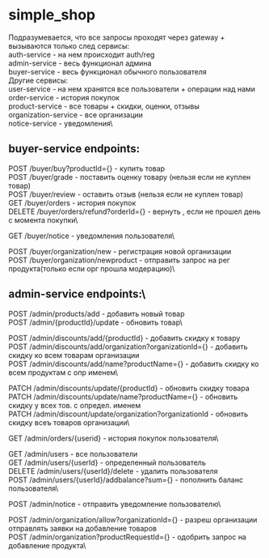 # simple_shop

Подразумевается, что все запросы проходят через gateway + вызываются только след сервисы:\
auth-service - на нем происходит auth/reg\
admin-service - весь функционал админа\
buyer-service - весь функционал обычного пользователя\
Другие сервисы:\
user-service - на нем хранятся все пользователи + операции над нами\
order-service - история покупок \
product-service - все товары + скидки, оценки, отзывы\
organization-service - все организации\
notice-service - уведомления\

## buyer-service endpoints:

POST /buyer/buy?productId={} - купить товар\
POST /buyer/grade - поставить оценку товару (нельзя если не куплен товар)\
POST /buyer/review - оставить отзыв (нельзя если не куплен товар)\
GET /buyer/orders - история покупок\
DELETE /buyer/orders/refund?orderId={} - вернуть , если не прошел день с момента покупки\

GET /buyer/notice - уведомления пользователя\

POST /buyer/organization/new - регистрация новой организации\
POST /buyer/organization/newproduct - отправить запрос на рег продукта(только если орг прошла модерацию)\

## admin-service endpoints:\
POST /admin/products/add - добавить новый товар\
POST /admin/{productId}/update - обновить товар\

POST /admin/discounts/add/{productId} - добавить скидку к товару\
POST /admin/discounts/add/organization?organizationId={} - добавить скидку ко всем товарам организации\
POST /admin/discounts/add/name?productName={} -  добавить скидку ко всем продуктам с опр именем\

PATCH /admin/discounts/update/{productId} - обновить скидку товара\
PATCH /admin/discounts/update/name?productName={} - обновить скидку у всех тов. с определ. именем\
PATCH /admin/discount/update/organization?organizationId - обновить скидку всеъ товаров организации\

GET /admin/orders/{userid} - история покупок пользователя\

GET /admin/users - все пользователи\
GET /admin/users/{userId} - определенный пользователь\
DELETE /admin/users/{userId}/delete - удалить пользователя\
POST /admin/users/{userId}/addbalance?sum={} - пополнить баланс пользователя\

POST /admin/notice - отправить уведомление пользователю\

POST /admin/organization/allow?organizationId={} - разреш организации отправлять заявки на добавление товаров\
POST /admin/organization?productRequestId={} - одобрить запрос на добавление продукта\
